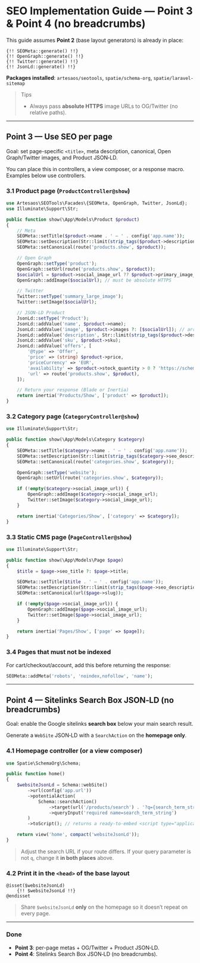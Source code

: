 # SEO Implementation Guide — Point 3 & Point 4 (no breadcrumbs)

This guide assumes **Point 2** (base layout generators) is already in place:

```blade
{!! SEOMeta::generate() !!}
{!! OpenGraph::generate() !!}
{!! Twitter::generate() !!}
{!! JsonLd::generate() !!}
```

**Packages installed**: `artesaos/seotools`, `spatie/schema-org`, `spatie/laravel-sitemap`

> Tips
> - Always pass **absolute HTTPS** image URLs to OG/Twitter (no relative paths).

---

## Point 3 — Use SEO per page

Goal: set page-specific `<title>`, meta description, canonical, Open Graph/Twitter images, and Product JSON‑LD.

You can place this in controllers, a view composer, or a response macro. Examples below use controllers.

### 3.1 Product page (`ProductController@show`)

```php
use Artesaos\SEOTools\Facades\{SEOMeta, OpenGraph, Twitter, JsonLd};
use Illuminate\Support\Str;

public function show(\App\Models\Product $product)
{
    // Meta
    SEOMeta::setTitle($product->name . ' – ' . config('app.name'));
    SEOMeta::setDescription(Str::limit(strip_tags($product->description), 160));
    SEOMeta::setCanonical(route('products.show', $product));

    // Open Graph
    OpenGraph::setType('product');
    OpenGraph::setUrl(route('products.show', $product));
    $socialUrl = $product->social_image_url ?? $product->primary_image_url ?? asset('img/social/default.jpg');
    OpenGraph::addImage($socialUrl); // must be absolute HTTPS

    // Twitter
    Twitter::setType('summary_large_image');
    Twitter::setImage($socialUrl);

    // JSON-LD Product
    JsonLd::setType('Product');
    JsonLd::addValue('name', $product->name);
    JsonLd::addValue('image', $product->images ?: [$socialUrl]); // array
    JsonLd::addValue('description', Str::limit(strip_tags($product->description), 300));
    JsonLd::addValue('sku', $product->sku);
    JsonLd::addValue('offers', [
        '@type' => 'Offer',
        'price' => (string) $product->price,
        'priceCurrency' => 'EUR',
        'availability' => $product->stock_quantity > 0 ? 'https://schema.org/InStock' : 'https://schema.org/OutOfStock',
        'url' => route('products.show', $product),
    ]);

    // Return your response (Blade or Inertia)
    return inertia('Products/Show', ['product' => $product]);
}
```

### 3.2 Category page (`CategoryController@show`)

```php
use Illuminate\Support\Str;

public function show(\App\Models\Category $category)
{
    SEOMeta::setTitle($category->name . ' – ' . config('app.name'));
    SEOMeta::setDescription(Str::limit(strip_tags($category->seo_description ?? ''), 160));
    SEOMeta::setCanonical(route('categories.show', $category));

    OpenGraph::setType('website');
    OpenGraph::setUrl(route('categories.show', $category));

    if (!empty($category->social_image_url)) {
        OpenGraph::addImage($category->social_image_url);
        Twitter::setImage($category->social_image_url);
    }

    return inertia('Categories/Show', ['category' => $category]);
}
```

### 3.3 Static CMS page (`PageController@show`)

```php
use Illuminate\Support\Str;

public function show(\App\Models\Page $page)
{
    $title = $page->seo_title ?: $page->title;

    SEOMeta::setTitle($title . ' – ' . config('app.name'));
    SEOMeta::setDescription(Str::limit(strip_tags($page->seo_description ?? ''), 160));
    SEOMeta::setCanonical(url($page->slug));

    if (!empty($page->social_image_url)) {
        OpenGraph::addImage($page->social_image_url);
        Twitter::setImage($page->social_image_url);
    }

    return inertia('Pages/Show', ['page' => $page]);
}
```

### 3.4 Pages that must **not** be indexed

For cart/checkout/account, add this before returning the response:

```php
SEOMeta::addMeta('robots', 'noindex,nofollow', 'name');
```

---

## Point 4 — Sitelinks Search Box JSON‑LD (no breadcrumbs)

Goal: enable the Google sitelinks **search box** below your main search result.

Generate a `WebSite` JSON‑LD with a `SearchAction` on the **homepage only**.

### 4.1 Homepage controller (or a view composer)

```php
use Spatie\SchemaOrg\Schema;

public function home()
{
    $websiteJsonLd = Schema::webSite()
        ->url(config('app.url'))
        ->potentialAction(
            Schema::searchAction()
                ->target(url('/products/search') . '?q={search_term_string}')
                ->queryInput('required name=search_term_string')
        )
        ->toScript(); // returns a ready-to-embed <script type="application/ld+json">...</script>

    return view('home', compact('websiteJsonLd'));
}
```

> Adjust the search URL if your route differs. If your query parameter is not `q`, change it **in both places** above.

### 4.2 Print it in the `<head>` of the base layout

```blade
@isset($websiteJsonLd)
    {!! $websiteJsonLd !!}
@endisset
```

> Share `$websiteJsonLd` **only** on the homepage so it doesn’t repeat on every page.

---

### Done

- **Point 3**: per-page metas + OG/Twitter + Product JSON‑LD.
- **Point 4**: Sitelinks Search Box JSON‑LD (no breadcrumbs).
